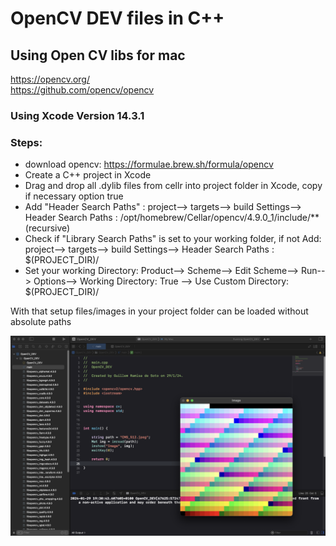 # OpenCV DEV files in C++

## Using Open CV libs for mac
https://opencv.org/  
https://github.com/opencv/opencv

### Using Xcode Version 14.3.1

### Steps:
- download opencv: https://formulae.brew.sh/formula/opencv
- Create a C++ project in Xcode
- Drag and drop all .dylib files from cellr into project folder in Xcode, copy if necessary option true
- Add "Header Search Paths" : project--> targets--> build Settings--> Header Search Paths : /opt/homebrew/Cellar/opencv/4.9.0_1/include/** (recursive)
- Check if "Library Search Paths" is set to your working folder, if not Add: project--> targets--> build Settings--> Header Search Paths : $(PROJECT_DIR)/<ProjectName>
- Set your working Directory: Product--> Scheme--> Edit Scheme--> Run--> Options--> Working Directory: True --> Use Custom Directory: $(PROJECT_DIR)/<ProjectName>

With that setup files/images in your project folder can be loaded without absolute paths

![Screengrab](images_tut/OpenCV_base.png)
